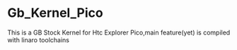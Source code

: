 Gb_Kernel_Pico
==============

This is a GB Stock Kernel for Htc Explorer Pico,main feature(yet) is compiled with linaro toolchains 
